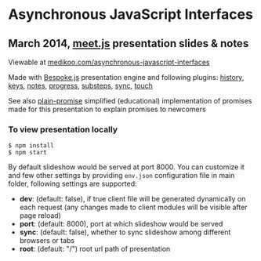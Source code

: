 # Asynchronous JavaScript Interfaces
## March 2014, [meet.js](http://www.meetjs.pl) presentation slides & notes
Viewable at [medikoo.com/asynchronous-javascript-interfaces](http://medikoo.com/asynchronous-javascript-interfaces/?notes)

Made with [Bespoke.js](https://github.com/markdalgleish/bespoke.js) presentation engine and following plugins: [history](https://github.com/medikoo/bespoke-history#bespoke-history), [keys](https://github.com/markdalgleish/bespoke-keys#bespoke-keys), [notes](https://github.com/medikoo/bespoke-notes#bespoke-notes), [progress](https://github.com/markdalgleish/bespoke-progress#bespoke-progress), [substeps](https://github.com/medikoo/bespoke-substeps#bespoke-substeps), [sync](https://github.com/medikoo/bespoke-substeps#bespoke-sync), [touch](https://github.com/markdalgleish/bespoke-touch#bespoke-touch)

See also [plain-promise](https://github.com/medikoo/plain-promise) simplified (educational) implementation of promises made for this presentation to explain promises to newcomers

### To view presentation locally

	$ npm install
	$ npm start

By default slideshow would be served at port 8000. You can customize it and few other settings by providing `env.json` configuration file in main folder, following settings are supported:
* __dev__: (default: false), if true client file will be generated dynamically on each request (any changes made to client modules will be visible after page reload)
* __port__: (default: 8000), port at which slideshow would be served
* __sync__: (default: false), whether to sync slideshow among different browsers or tabs
* __root__: (default: "/") root url path of presentation

